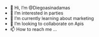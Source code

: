 - 👋 Hi, I’m @Diegoasinadamas
- 👀 I’m interested in parties
- 🌱 I’m currently learning about marketing
- 💞️ I’m looking to collaborate on Apis
- 📫 How to reach me ...

<!---
Diegoasinadamas/Diegoasinadamas is a ✨ special ✨ repository because its `README.md` (this file) appears on your GitHub profile.
You can click the Preview link to take a look at your changes.
--->
